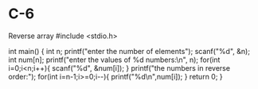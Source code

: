 # C-6
Reverse array
#include <stdio.h>

int main()
{
    int n;
    printf("enter the number of elements");
    scanf("%d", &n);
    int num[n];
    printf("enter the values of %d numbers:\n", n);
    for(int i=0;i<n;i++){
        scanf("%d", &num[i]);
    }
    printf("the numbers in reverse order:");
    for(int i=n-1;i>=0;i--){
        printf("%d\n",num[i]);
    }
    return 0;
}

